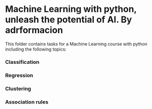 # Machine Learning with python, unleash the potential of AI. By adrformacion

This folder contains tasks for a Machine Learning course with python including the following topics:

### Classification

### Regression

### Clustering 

### Association rules